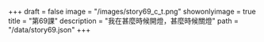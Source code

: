 +++
draft = false 
image = "/images/story69_c_t.png" 
showonlyimage = true 
title = "第69課" 
description = "我在甚麼時候開燈，甚麼時候關燈" 
path = "/data/story69.json" 
+++
